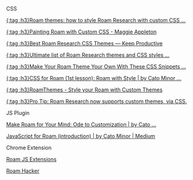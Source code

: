 CSS

[{:tag :h3}Roam themes: how to style Roam Research with custom CSS ...](https://nesslabs.com/roam-research-themes-custom-styling-css)

[{:tag :h3}Painting Roam with Custom CSS - Maggie Appleton](https://maggieappleton.com/paintingroam/)

[{:tag :h3}Best Roam Research CSS Themes — Keep Productive](https://www.keepproductive.com/blog/best-roam-research-css-themes)

[{:tag :h3}Ultimate list of Roam Research themes and CSS styles ...](https://www.roamtips.com/home/roam-research-css-styles)

[{:tag :h3}Make Your Roam Theme Your Own With These CSS Snippets ...](https://www.maggiedelano.com/2020/09/05/roamcsssnippets.html)

[{:tag :h3}CSS for Roam (1st lesson): Roam with Style | by Cato Minor ...](https://catominor3.medium.com/roam-with-style-8a18c216d338)

[{:tag :h3}RoamThemes - Style your Roam with Custom Themes](https://roamthemes.io/)

[{:tag :h3}Pro Tip: Roam Research now supports custom themes, via CSS.](https://capiche.com/q/pro-tip-roam-research-now-supports-custom-themes-via-css)

JS Plugin

[Make Roam for Your Mind: Ode to Customization | by Cato ...](https://catominor3.medium.com/make-roam-for-your-mind-9e7f09e6a7b0)

[JavaScript for Roam (introduction) | by Cato Minor | Medium](https://catominor3.medium.com/javascript-for-roam-introduction-f19f82ca297)

Chrome Extension

[Roam JS Extensions](https://roamjs.com/docs/)

[Roam Hacker](https://www.youtube.com/channel/UClmpveyXiwZP3PlKpDKdGEA/videos)

